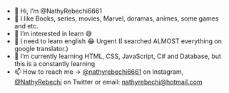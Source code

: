- 👋 Hi, I’m @NathyRebechi6661
- 🥰 I like Books, series, movies, Marvel, doramas, animes, some games and etc.
- 👀 I’m interested in learn 😅 
- 📓 I need to learn english 😂 Urgent (I searched ALMOST everything on google translator.)
- 🌱 I’m currently learning HTML, CSS, JavaScript, C# and Database, but this is a constantly learning 
- 📫 How to reach me -> <a href="https://www.instagram.com/nathyrebechi6661/">@nathyrebechi6661</a> on Instagram, <a href="https://twitter.com/NathyRebechi">@NathyRebechi</a> on Twitter or email: nathyrebechi@hotmail.com

<!---
NathyRebechi6661/NathyRebechi6661 is a ✨ special ✨ repository because its `README.md` (this file) appears on your GitHub profile.
You can click the Preview link to take a look at your changes.
--->
